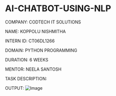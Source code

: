 # AI-CHATBOT-USING-NLP

COMPANY: CODTECH IT SOLUTIONS

NAME: KOPPOLU NISHMITHA

INTERN ID: CT06DL1266

DOMAIN: PYTHON PROGRAMMING

DURATION: 6 WEEKS

MENTOR: NEELA SANTOSH

TASK DESCRIPTION:

OUTPUT:
![Image](https://github.com/user-attachments/assets/e31efcd0-a158-4503-8b6d-45afcb2c7097)
